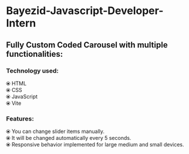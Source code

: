 # Bayezid-Javascript-Developer-Intern
## Fully Custom Coded Carousel with multiple functionalities:
### Technology used: 
  ⦿ HTML
  </br>
  ⦿ CSS
  </br>
  ⦿ JavaScript
  </br>
  ⦿ Vite
  
### Features: 
  ⦿ You can change slider items manually.
  </br>
  ⦿ It will be changed automatically every 5 seconds.
  </br>
  ⦿ Responsive behavior implemented for large medium and small devices.
